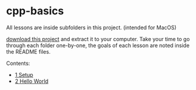 # cpp-basics
All lessons are inside subfolders in this project. (intended for MacOS)

[download this project](https://github.com/hgroenenboom/cpp-basics/archive/refs/heads/main.zip) and extract it to your computer.
Take your time to go through each folder one-by-one, the goals of each lesson are noted inside the README files. 

Contents:
- [1 Setup](./1/)
- [2 Hello World](./2/)
